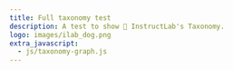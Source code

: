 ```yaml
---
title: Full taxonomy test
description: A test to show 🐶 InstructLab's Taxonomy.
logo: images/ilab_dog.png
extra_javascript:
  - js/taxonomy-graph.js
---
```


<!--
<form>
    <input type="button" value="expand" />
</form> -->

<div id="gcontainer" style="height:100%; width:1000px"></div>
<script src="https://cdn.jsdelivr.net/npm/d3@7"></script>

<!--
```mermaid
mindmap
  root((knowledge))
    node1
        subnode1.1
        subnode1.2
        subnode1.3
    node2
        subnode2.1
        subnode2.2
    node3
        subnode3.1
        subnode3.2
    node4
    node5
        subnode5.1
```


<style>

    .graph {

        all: unset;

        display: grid;

        font: 1em "Open Sans", Calibri, sans-serif;

        grid-template-columns: 100px 100px 100px 100px;

        grid-template-rows: 100px 100px 100px 100px;

        grid-template-areas:

            ". . . . ."

            ". . . . ."

            ". . cn . ."

            ". . . . ."

            ". . . . .";

        width: 50%;

    }

    .graph div.center-node {

        color: red;

        grid-area: cn;

    }

    .graph div {

        all: unset;

        /*cursor: pointer;*/

        display: inline;

        padding: .5em;

    }

    .graph summary::before {

        all: unset;

        color: black;

        content: '+';

        font-family: monospace;

        font-weight: bold;

        padding: 0 .5em;

    }

    .graph [open] > summary:first-child::before {

        content: "- ";

    }

    .knowledge-sub {

        display: none !important;

    }

    .graph label {

        background: blue;

        border-radius: .5rem;

        cursor: crosshair;

        padding: .5rem 1rem;

    }

    .button1:checked ~ .knowledge-sub {

        display: contents !important;

    }

    .visually-hidden {

        position: relative;

        left: 2.5rem;

        top: -1rem;

        opacity: 0;

    }

</style>


<div class="graph">

    <div class="center-node">

        <label for="toggle">knowledge</label>

        <input type="radio" id="toggle" class="visually-hidden button1" />

    </div>

    <div class="knowledge-sub">node1</div>

    <div class="node-two">subnode1.1</div>

    <div class="node-two">subnode1.2</div>

    <div class="node-two">subnode1.3</div>

    <div class="knowledge-sub">node2</div>

    <div class="node-two">subnode2.1</div>

    <div class="node-two">subnode2.2</div>

    <div class="knowledge-sub">node3</div>

    <div class="node-two">subnode3.1</div>

    <div class="node-two">subnode3.2</div>

    <div class="knowledge-sub">node4</div>

    <div class="knowledge-sub">node5</div>

    <div class="node-two">subnode5.1</div>

</div>
-->